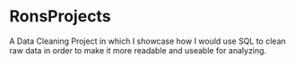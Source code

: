 # RonsProjects
A Data Cleaning Project in which I showcase how I would use SQL to clean raw data in order to make it more readable and useable for analyzing. 
